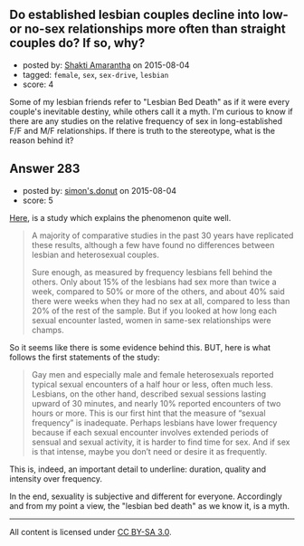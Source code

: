 ## Do established lesbian couples decline into low- or no-sex relationships more often than straight couples do? If so, why?

- posted by: [Shakti Amarantha](https://stackexchange.com/users/6557352/shakti-amarantha) on 2015-08-04
- tagged: `female`, `sex`, `sex-drive`, `lesbian`
- score: 4

Some of my lesbian friends refer to "Lesbian Bed Death" as if it were every couple's inevitable destiny, while others call it a myth.  I'm curious to know if there are any studies on the relative frequency of sex in long-established F/F and M/F relationships. If there is truth to the stereotype, what is the reason behind it?


## Answer 283

- posted by: [simon's.donut](https://stackexchange.com/users/6730974/simon-s-donut) on 2015-08-04
- score: 5

<p><a href="http://www.goodtherapy.org/blog/truth-about-lesbian-bed-death-its-complicated-1210134">Here</a>, is a study which explains the phenomenon quite well.</p>

<blockquote>
  <p>A majority of comparative studies in the past 30 years have replicated these results, although a few have found no differences between lesbian and heterosexual couples.</p>
  
  <p>Sure enough, as measured by frequency lesbians fell behind the others. Only about 15% of the lesbians had sex more than twice a week, compared to 50% or more of the others, and about 40% said there were weeks when they had no sex at all, compared to less than 20% of the rest of the sample. But if you looked at how long each sexual encounter lasted, women in same-sex relationships were champs.</p>
</blockquote>

<p>So it seems like there is some evidence behind this. BUT, here is what follows the first statements of the study: </p>

<blockquote>
  <p>Gay men and especially male and female heterosexuals reported typical sexual encounters of a half hour or less, often much less. Lesbians, on the other hand, described sexual sessions lasting upward of 30 minutes, and nearly 10% reported encounters of two hours or more. This is our first hint that the measure of “sexual frequency” is inadequate. Perhaps lesbians have lower frequency because if each sexual encounter involves extended periods of sensual and sexual activity, it is harder to find time for sex. And if sex is that intense, maybe you don’t need or desire it as frequently. </p>
</blockquote>

<p>This is, indeed, an important detail to underline: duration, quality and intensity over frequency. </p>

<p>In the end, sexuality is subjective and different for everyone. Accordingly and from my point a view, the "lesbian bed death" as we know it, is a myth.</p>




---

All content is licensed under [CC BY-SA 3.0](https://creativecommons.org/licenses/by-sa/3.0/).
